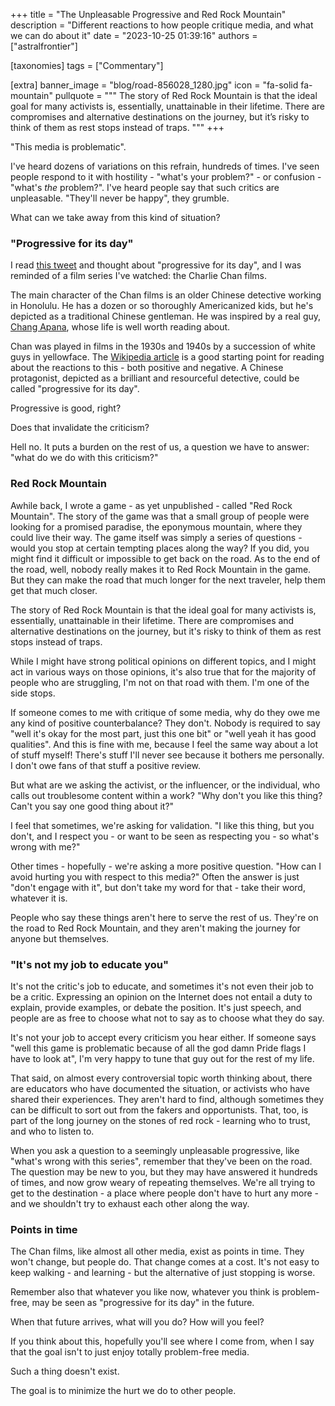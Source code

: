+++
title = "The Unpleasable Progressive and Red Rock Mountain"
description = "Different reactions to how people critique media, and what we can do about it"
date = "2023-10-25 01:39:16"
authors = ["astralfrontier"]

[taxonomies]
tags = ["Commentary"]

[extra]
banner_image = "blog/road-856028_1280.jpg"
icon = "fa-solid fa-mountain"
pullquote = """
The story of Red Rock Mountain is that the ideal goal for many activists is, essentially, unattainable in their lifetime.
There are compromises and alternative destinations on the journey, but it’s risky to think of them as rest stops instead of traps.
"""
+++

"This media is problematic".

I've heard dozens of variations on this refrain, hundreds of times.
I've seen people respond to it with hostility - "what's your problem?" - or confusion - "what's _the_ problem?".
I've heard people say that such critics are unpleasable. "They'll never be happy", they grumble.

What can we take away from this kind of situation?

<!-- more -->

### "Progressive for its day"

I read [this tweet](https://x.com/benjanun_s/status/1716830696063500708?s=20) and thought about
"progressive for its day", and I was reminded of a film series I've watched: the Charlie Chan films.

The main character of the Chan films is an older Chinese detective working in Honolulu.
He has a dozen or so thoroughly Americanized kids, but he's depicted as a traditional Chinese gentleman.
He was inspired by a real guy, [Chang Apana](https://en.wikipedia.org/wiki/Chang_Apana), whose life is well worth reading about.

Chan was played in films in the 1930s and 1940s by a succession of white guys in yellowface.
The [Wikipedia article](https://en.wikipedia.org/wiki/Charlie_Chan) is a good starting point
for reading about the reactions to this - both positive and negative.
A Chinese protagonist, depicted as a brilliant and resourceful detective, could be called "progressive for its day".

Progressive is good, right?

Does that invalidate the criticism?

Hell no. It puts a burden on the rest of us, a question we have to answer: "what do we do with this criticism?"

### Red Rock Mountain

Awhile back, I wrote a game - as yet unpublished - called "Red Rock Mountain".
The story of the game was that a small group of people were looking for a promised paradise, the eponymous mountain,
where they could live their way.
The game itself was simply a series of questions - would you stop at certain tempting places along the way?
If you did, you might find it difficult or impossible to get back on the road.
As to the end of the road, well, nobody really makes it to Red Rock Mountain in the game.
But they can make the road that much longer for the next traveler, help them get that much closer.

The story of Red Rock Mountain is that the ideal goal for many activists is, essentially, unattainable in their lifetime.
There are compromises and alternative destinations on the journey, but it's risky to think of them as rest stops instead of traps.

While I might have strong political opinions on different topics, and I might act in various ways on those opinions,
it's also true that for the majority of people who are struggling, I'm not on that road with them.
I'm one of the side stops.

If someone comes to me with critique of some media, why do they owe me any kind of positive counterbalance?
They don't. Nobody is required to say "well it's okay for the most part, just this one bit" or "well yeah it has good qualities".
And this is fine with me, because I feel the same way about a lot of stuff myself!
There's stuff I'll never see because it bothers me personally. I don't owe fans of that stuff a positive review.

But what are we asking the activist, or the influencer, or the individual, who calls out troublesome content
within a work? "Why don't you like this thing? Can't you say one good thing about it?"

I feel that sometimes, we're asking for validation. "I like this thing, but you don't, and I respect you - or want to be seen as respecting you - so what's wrong with me?"

Other times - hopefully - we're asking a more positive question. "How can I avoid hurting you with respect to this media?"
Often the answer is just "don't engage with it", but don't take my word for that - take their word, whatever it is.

People who say these things aren't here to serve the rest of us.
They're on the road to Red Rock Mountain, and they aren't making the journey for anyone but themselves.

### "It's not my job to educate you"

It's not the critic's job to educate, and sometimes it's not even their job to be a critic.
Expressing an opinion on the Internet does not entail a duty to explain, provide examples, or debate the position.
It's just speech, and people are as free to choose what not to say as to choose what they do say.

It's not your job to accept every criticism you hear either.
If someone says "well this game is problematic because of all the god damn Pride flags I have to look at",
I'm very happy to tune that guy out for the rest of my life.

That said, on almost every controversial topic worth thinking about,
there are educators who have documented the situation, or activists who have shared their experiences.
They aren't hard to find, although sometimes they can be difficult to sort out from the fakers and opportunists.
That, too, is part of the long journey on the stones of red rock - learning who to trust, and who to listen to.

When you ask a question to a seemingly unpleasable progressive, like "what's wrong with this series",
remember that they've been on the road.
The question may be new to you, but they may have answered it hundreds of times, and now grow weary of repeating themselves.
We're all trying to get to the destination - a place where people don't have to hurt any more - and we shouldn't try to exhaust each other along the way.

### Points in time

The Chan films, like almost all other media, exist as points in time. They won't change, but people do.
That change comes at a cost. It's not easy to keep walking - and learning - but the alternative of just stopping is worse.

Remember also that whatever you like now, whatever you think is problem-free,
may be seen as "progressive for its day" in the future.

When that future arrives, what will you do? How will you feel?

If you think about this, hopefully you'll see where I come from, when I say
that the goal isn't to just enjoy totally problem-free media.

Such a thing doesn't exist.

The goal is to minimize the hurt we do to other people.